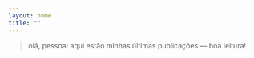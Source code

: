 ```yaml
---
layout: home
title: ""
---
```


> olá, pessoa! aqui estão minhas últimas publicações — boa leitura!
